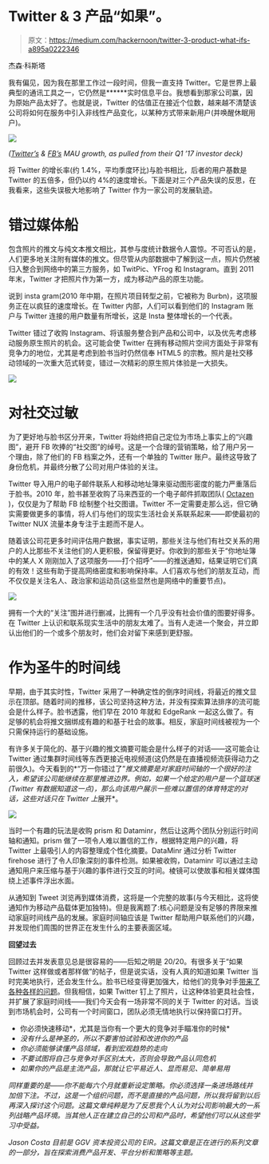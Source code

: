 # Twitter & 3 产品“如果”。

> 原文：<https://medium.com/hackernoon/twitter-3-product-what-ifs-a895a0222346>

杰森·科斯塔

我有偏见，因为我在那里工作过一段时间，但我一直支持 Twitter。它是世界上最典型的通讯工具之一，它仍然是******实时信息平台。我想看到那家公司赢，因为原始产品太好了。也就是说，Twitter 的估值正在接近个位数，越来越不清楚该公司将如何在服务中引入非线性产品变化，以某种方式带来新用户(并唤醒休眠用户)。

![](img/a32730a9c76a2fa8d8bc5a4ef6a3f2cb.png)

*(*[*Twitter’s*](https://investor.twitterinc.com/results.cfm) *&* [*FB’s*](https://investor.fb.com/financials/?section=quarterlyearnings) *MAU growth, as pulled from their Q1 ’17 investor deck)*

将 Twitter 的增长率(约 1.4%，平均季度环比)与脸书相比，后者的用户基数是 Twitter 的五倍多，但仍以约 4%的速度增长。下面是对三个产品失误的反思，在我看来，这些失误极大地影响了 Twitter 作为一家公司的发展轨迹。

# 错过媒体船

包含照片的推文与纯文本推文相比，其参与度统计数据令人震惊。不可否认的是，人们更多地关注附有媒体的推文。但尽管从内部数据中了解到这一点，照片仍然被归入整合到网络中的第三方服务，如 TwitPic、YFrog 和 Instagram。直到 2011 年末，Twitter 才把照片作为第一方，成为移动产品的原生功能。

说到 insta gram(2010 年中期，在照片项目转型之前，它被称为 Burbn)，这项服务正在以疯狂的速度增长。在 Twitter 内部，人们可以看到他们的 Instagram 账户与 Twitter 连接的用户数量有所增长，这是 Insta 整体增长的一个代表。

Twitter 错过了收购 Instagram、将该服务整合到产品和公司中，以及优先考虑移动服务原生照片的机会。这可能会使 Twitter 在拥有移动照片空间方面处于非常有竞争力的地位，尤其是考虑到脸书当时仍然信奉 HTML5 的宗教。照片是社交移动领域的一次重大范式转变，错过一次精彩的原生照片体验是一大损失。

![](img/2ab9fa101d3bb833dbd80dd75989cc30.png)

# 对社交过敏

为了更好地与脸书区分开来，Twitter 将始终把自己定位为市场上事实上的“兴趣图”，避开 FB 吹捧的“社交图”的绰号。这是一个合理的营销策略，给了用户另一个理由，除了他们的 FB 档案之外，还有一个单独的 Twitter 账户。最终这导致了身份危机，并最终分散了公司对用户体验的关注。

Twitter 导入用户的电子邮件联系人和移动地址簿来驱动图形密度的能力严重落后于脸书。2010 年，脸书甚至收购了马来西亚的一个电子邮件抓取团队( [Octazen](https://techcrunch.com/2010/02/19/octazen-what-the-heck-did-facebook-just-buy-exactly-and-why/) )，仅仅是为了帮助 FB 绘制整个社交图谱。Twitter 不一定需要走那么远，但它确实需要做更多的事情，将人们与他们的现实生活社会关系联系起来——即使最初的 Twitter NUX 流量本身专注于主题而不是人。

随着该公司花更多时间评估用户数据，事实证明，那些关注与他们有社交关系的用户的人比那些不关注他们的人更积极，保留得更好。你收到的那些关于“你地址簿中的某人 X 刚刚加入了这项服务——打个招呼”——的推送通知，结果证明它们真的有效！这些有助于提高网络密度和影响保持率。人们喜欢与他们的朋友互动，而不仅仅是关注名人、政治家和运动员(这些显然也是网络中的重要节点)。

![](img/93f461b5d1d130747e24fd8fe597e505.png)

拥有一个大的“关注”图并进行删减，比拥有一个几乎没有社会价值的图要好得多。在 Twitter 上认识和联系现实生活中的朋友太难了。当有人走进一个聚会，并立即认出他们的一个或多个朋友时，他们会对留下来感到更舒服。

# 作为圣牛的时间线

早期，由于其实时性，Twitter 采用了一种确定性的倒序时间线，将最近的推文显示在顶部。随着时间的推移，该公司坚持这种方法，并没有探索算法排序的流可能会是什么样子。脸书透露，他们早在 2010 年就和 EdgeRank 一起这么做了。有足够的机会将推文捆绑成有趣的和基于社会的故事。相反，家庭时间线被视为一个只需保持运行的基础设施。

有许多关于简化的、基于兴趣的推文摘要可能会是什么样子的对话——这可能会让 Twitter 通过集群时间线等东西更接近电视频道(这仍然是在直播视频流获得动力之前很久)。今天看到的*“万一你错过了”*推文摘要是对家庭时间轴的一个很好的注入，希望该公司能继续在那里推进边界。例如，如果一个给定的用户是一个篮球迷(Twitter 有数据知道这一点)，那么向该用户展示一些难以置信的体育特定的对话，这些对话只在 Twitter 上*展开*。

![](img/8ba226c5e2a2d1cf5f59cb86b0ab8b0d.png)

当时一个有趣的玩法是收购 prism 和 Dataminr，然后让这两个团队分别运行时间轴和通知。prism 做了一项令人难以置信的工作，根据特定用户的兴趣，将 Twitter 上最吸引人的内容整理成个性化摘要。DataMinr 通过分析 Twitter firehose 进行了令人印象深刻的事件检测。如果被收购，Dataminr 可以通过主动通知用户来压缩与基于兴趣的事件进行交互的时间。棱镜可以使故事和相关媒体围绕上述事件浮出水面。

从通知到 Tweet 浏览再到媒体消费，这将是一个完整的故事(与今天相比，这将使通知作为移动产品载体更加独特)。但是我离题了:核心问题是没有足够的界限来推动家庭时间线产品的发展。家庭时间轴应该是 Twitter 帮助用户联系他们的兴趣，并发现他们周围的世界正在发生什么的主要表面区域。

**回望过去**

回顾过去并发表意见总是很容易的——后知之明是 20/20。有很多关于“如果 Twitter 这样做或者那样做”的帖子，但是说实话，没有人真的知道如果 Twitter 当时完美地执行，还会发生什么。脸书已经变得更加强大，给他们的竞争对手[带来了各种各样的问题](/ggv-capital/embrace-and-extend-e7291da39534)。但我相信，如果 Twitter 钉上了照片，让这种体验更具社会性，并扩展了家庭时间线——我们今天会有一场非常不同的关于 Twitter 的对话。当谈到市场机会时，公司有一个时间窗口，团队必须无情地执行以保持窗口打开。

*   你必须快速移动*，尤其是当你有一个更大的竞争对手瞄准你的时候*
*   *没有什么是神圣的，所以不要害怕试验和改进你的产品*
*   *你必须能够读懂产品领域，看到宏观趋势的走向*
*   *不要试图将自己与竞争对手区别太大，否则会导致产品认同危机*
*   *如果你的产品是主流产品，那就让它平易近人、显而易见、简单易用*

*同样重要的是——你不能每六个月就重新设定策略。你必须选择一条进场路线并加倍下注。不过，这是一个组织问题，而不是直接的产品问题，所以我将留到以后再深入探讨这个问题。这篇文章纯粹是为了反思我个人认为对公司影响最大的一系列战略产品环境。当其他人正在建立自己的公司和产品时，希望他们可以从这些学习中受益。*

*Jason Costa 目前是 GGV 资本投资公司的 EIR。这篇文章是正在进行的系列文章的一部分，旨在探索消费产品开发、平台分析和策略等主题。*